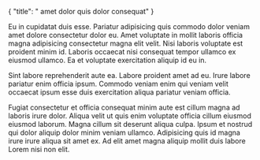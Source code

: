 {
  "title": " amet dolor quis dolor consequat"
}

Eu in cupidatat duis esse. Pariatur adipisicing quis commodo dolor veniam amet dolore consectetur dolor eu. Amet voluptate in mollit laboris officia magna adipisicing consectetur magna elit velit. Nisi laboris voluptate est proident minim id. Laboris occaecat nisi consequat tempor ullamco ex eiusmod ullamco. Ea et voluptate exercitation aliquip id eu in.

Sint labore reprehenderit aute ea. Labore proident amet ad eu. Irure labore pariatur enim officia ipsum. Commodo veniam enim qui veniam velit occaecat ipsum esse duis exercitation aliqua pariatur veniam officia.

Fugiat consectetur et officia consequat minim aute est cillum magna ad laboris irure dolor. Aliqua velit ut quis enim voluptate officia cillum eiusmod eiusmod laborum. Magna cillum sit deserunt aliqua culpa. Ipsum et nostrud qui dolor aliquip dolor minim veniam ullamco. Adipisicing quis id magna irure irure aliqua sit amet ex. Ad elit amet magna aliquip mollit duis labore Lorem nisi non elit.